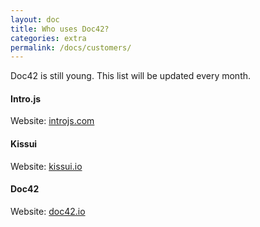 ```yaml
---
layout: doc
title: Who uses Doc42?
categories: extra
permalink: /docs/customers/
---
```


<p>Doc42 is still young. This list will be updated every month.</p>

#### Intro.js

Website: [introjs.com](http://introjs.com/)

#### Kissui

Website: [kissui.io](http://kissui.io/)

#### Doc42

Website: [doc42.io](http://doc42.io/)
